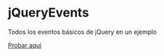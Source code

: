 # jQueryEvents
Todos los eventos básicos de jQuery en un ejemplo

[Probar aquí](https://cdn.rawgit.com/JonaDuran/jQueryEvents/master/index.html)
